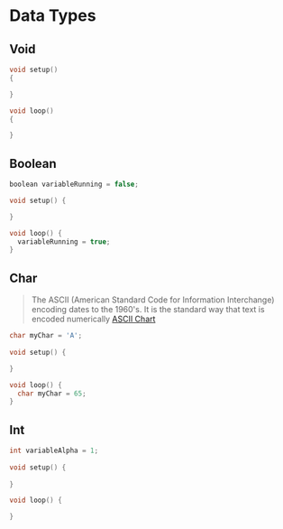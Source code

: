 # Data Types

## Void

```c
void setup()
{

}

void loop()
{

}
```

## Boolean

```c
boolean variableRunning = false;

void setup() {

}

void loop() {
  variableRunning = true;
}
```

## Char

> The ASCII (American Standard Code for Information Interchange) encoding dates to the 1960's. It is the standard way that text is encoded numerically [ASCII Chart](https://www.arduino.cc/en/Reference/ASCIIchart)

```c
char myChar = 'A';
  
void setup() {

}

void loop() {
  char myChar = 65;
}
```

## Int

```c
int variableAlpha = 1;
  
void setup() {
  
}

void loop() {

}
```